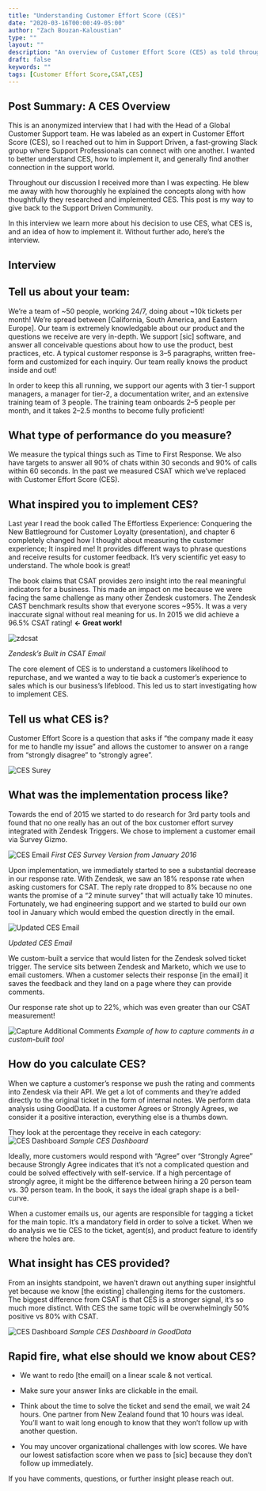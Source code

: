 ```yaml
---
title: "Understanding Customer Effort Score (CES)"
date: "2020-03-16T00:00:49-05:00"
author: "Zach Bouzan-Kaloustian"
type: ""
layout: ""
description: "An overview of Customer Effort Score (CES) as told through an interview with a Head of Global Support"
draft: false
keywords: ""
tags: [Customer Effort Score,CSAT,CES]
---
```


## Post Summary: A CES Overview
This is an anonymized interview that I had with the Head of a Global Customer Support team. He was labeled as an expert in Customer Effort Score (CES), so I reached out to him in Support Driven, a fast-growing Slack group where Support Professionals can connect with one another. I wanted to better understand CES, how to implement it, and generally find another connection in the support world.

Throughout our discussion I received more than I was expecting. He blew me away with how thoroughly he explained the concepts along with how thoughtfully they researched and implemented CES. This post is my way to give back to the Support Driven Community.

In this interview we learn more about his decision to use CES, what CES is, and an idea of how to implement it. Without further ado, here’s the interview.

## Interview


## Tell us about your team:

We’re a team of ~50 people, working 24/7, doing about ~10k tickets per month! We’re spread between [California, South America, and Eastern Europe]. Our team is extremely knowledgable about our product and the questions we receive are very in-depth. We support [sic] software, and answer all conceivable questions about how to use the product, best practices, etc. A typical customer response is 3–5 paragraphs, written free-form and customized for each inquiry. Our team really knows the product inside and out!

In order to keep this all running, we support our agents with 3 tier-1 support managers, a manager for tier-2, a documentation writer, and an extensive training team of 3 people. The training team onboards 2–5 people per month, and it takes 2–2.5 months to become fully proficient!

## What type of performance do you measure?

We measure the typical things such as Time to First Response. We also have targets to answer all 90% of chats within 30 seconds and 90% of calls within 60 seconds. In the past we measured CSAT which we’ve replaced with Customer Effort Score (CES).

## What inspired you to implement CES?
Last year I read the book called The Effortless Experience: Conquering the New Battleground for Customer Loyalty (presentation), and chapter 6 completely changed how I thought about measuring the customer experience; It inspired me! It provides different ways to phrase questions and receive results for customer feedback. It’s very scientific yet easy to understand. The whole book is great!

The book claims that CSAT provides zero insight into the real meaningful indicators for a business. This made an impact on me because we were facing the same challenge as many other Zendesk customers. The Zendesk CAST benchmark results show that everyone scores ~95%. It was a very inaccurate signal without real meaning for us. In 2015 we did achieve a 96.5% CSAT rating! **← Great work!**

![zdcsat](https://miro.medium.com/max/700/1*iDg7gir0ypVF-v-kltfqEQ.png)

*Zendesk’s Built in CSAT Email*

The core element of CES is to understand a customers likelihood to repurchase, and we wanted a way to tie back a customer’s experience to sales which is our business’s lifeblood. This led us to start investigating how to implement CES.

## Tell us what CES is?

Customer Effort Score is a question that asks if “the company made it easy for me to handle my issue” and allows the customer to answer on a range from “strongly disagree” to “strongly agree”.

![CES Surey](https://miro.medium.com/max/3388/1*koZ0vEUOyO5rPC46vqok6w.png)

## What was the implementation process like?

Towards the end of 2015 we started to do research for 3rd party tools and found that no one really has an out of the box customer effort survey integrated with Zendesk Triggers. We chose to implement a customer email via Survey Gizmo.

![CES Email](https://miro.medium.com/max/2584/1*gGKDu-8YlSesNv5Ui4GIZw.png)
*First CES Survey Version from January 2016*

Upon implementation, we immediately started to see a substantial decrease in our response rate. With Zendesk, we saw an 18% response rate when asking customers for CSAT. The reply rate dropped to 8% because no one wants the promise of a “2 minute survey” that will actually take 10 minutes. Fortunately, we had engineering support and we started to build our own tool in January which would embed the question directly in the email.

![Updated CES Email](https://miro.medium.com/max/772/1*8-cRnJieSsV27j293gH3rQ.png)

*Updated CES Email*

We custom-built a service that would listen for the Zendesk solved ticket trigger. The service sits between Zendesk and Marketo, which we use to email customers. When a customer selects their response [in the email] it saves the feedback and they land on a page where they can provide comments.

Our response rate shot up to 22%, which was even greater than our CSAT measurement!

![Capture Additional Comments](https://miro.medium.com/max/2392/1*bkcxkSFXq_z1l5RHCHkrEQ.png)
*Example of how to capture comments in a custom-built tool*

## How do you calculate CES?

When we capture a customer’s response we push the rating and comments into Zendesk via their API. We get a lot of comments and they’re added directly to the original ticket in the form of internal notes. We perform data analysis using GoodData. If a customer Agrees or Strongly Agrees, we consider it a positive interaction, everything else is a thumbs down.

They look at the percentage they receive in each category:
![CES Dashboard](https://miro.medium.com/max/2308/1*jd7fMx_weO8-w92B1HnhnQ.png)
*Sample CES Dashboard*

Ideally, more customers would respond with “Agree” over “Strongly Agree” because Strongly Agree indicates that it’s not a complicated question and could be solved effectively with self-service. If a high percentage of strongly agree, it might be the difference between hiring a 20 person team vs. 30 person team. In the book, it says the ideal graph shape is a bell-curve.

When a customer emails us, our agents are responsible for tagging a ticket for the main topic. It’s a mandatory field in order to solve a ticket. When we do analysis we tie CES to the ticket, agent(s), and product feature to identify where the holes are.

## What insight has CES provided?

From an insights standpoint, we haven’t drawn out anything super insightful yet because we know [the existing] challenging items for the customers. The biggest difference from CSAT is that CES is a stronger signal, it’s so much more distinct. With CES the same topic will be overwhelmingly 50% positive vs 80% with CSAT.

![CES Dashboard](https://miro.medium.com/max/2752/1*1Gh5vLdLRvbvLDPj33Zzug.png)
*Sample CES Dashboard in GoodData*

## Rapid fire, what else should we know about CES?

- We want to redo [the email] on a linear scale & not vertical.

- Make sure your answer links are clickable in the email.

- Think about the time to solve the ticket and send the email, we wait 24 hours. One partner from New Zealand found that 10 hours was ideal. You’ll want to wait long enough to know that they won’t follow up with another question.

- You may uncover organizational challenges with low scores. We have our lowest satisfaction score when we pass to [sic] because they don’t follow up immediately.

If you have comments, questions, or further insight please reach out.
